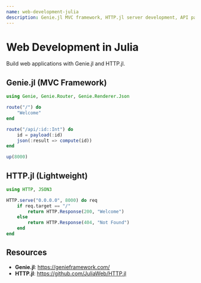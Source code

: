 ```yaml
---
name: web-development-julia
description: Genie.jl MVC framework, HTTP.jl server development, API patterns, JSON3.jl, and Oxygen.jl lightweight APIs. Use for building web applications and REST APIs in Julia.
---
```


# Web Development in Julia

Build web applications with Genie.jl and HTTP.jl.

## Genie.jl (MVC Framework)
```julia
using Genie, Genie.Router, Genie.Renderer.Json

route("/") do
    "Welcome"
end

route("/api/:id::Int") do
    id = payload(:id)
    json(:result => compute(id))
end

up(8000)
```

## HTTP.jl (Lightweight)
```julia
using HTTP, JSON3

HTTP.serve("0.0.0.0", 8000) do req
    if req.target == "/"
        return HTTP.Response(200, "Welcome")
    else
        return HTTP.Response(404, "Not Found")
    end
end
```

## Resources
- **Genie.jl**: https://genieframework.com/
- **HTTP.jl**: https://github.com/JuliaWeb/HTTP.jl
